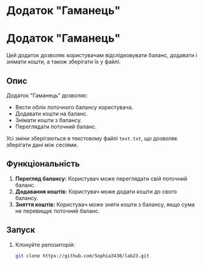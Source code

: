 # Додаток "Гаманець"
# Додаток "Гаманець"

Цей додаток дозволяє користувачам відслідковувати баланс, додавати і знімати кошти, а також зберігати їх у файлі.

## Опис

Додаток "Гаманець" дозволяє:
- Вести облік поточного балансу користувача.
- Додавати кошти на баланс.
- Знімати кошти з балансу.
- Переглядати поточний баланс.

Усі зміни зберігаються в текстовому файлі `text.txt`, що дозволяє зберігати дані між сесіями.

## Функціональність

1. **Перегляд балансу:** Користувач може переглядати свій поточний баланс.
2. **Додавання коштів:** Користувач може додати кошти до свого балансу.
3. **Зняття коштів:** Користувач може зняти кошти з балансу, якщо сума не перевищує поточний баланс.

## Запуск

1. Клонуйте репозиторій:
   ```bash
   git clone https://github.com/Sophia3438/lab23.git
